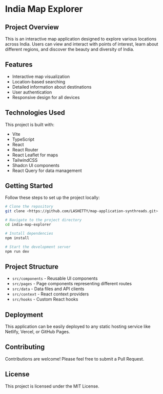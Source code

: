 # India Map Explorer

## Project Overview

This is an interactive map application designed to explore various locations across India. Users can view and interact with points of interest, learn about different regions, and discover the beauty and diversity of India.

## Features

- Interactive map visualization
- Location-based searching
- Detailed information about destinations
- User authentication
- Responsive design for all devices

## Technologies Used

This project is built with:

- Vite
- TypeScript
- React
- React Router
- React Leaflet for maps
- TailwindCSS
- Shadcn UI components
- React Query for data management

## Getting Started

Follow these steps to set up the project locally:

```sh
# Clone the repository
git clone <https://github.com/LASHETTY/map-application-synthreads.git>

# Navigate to the project directory
cd india-map-explorer

# Install dependencies
npm install

# Start the development server
npm run dev
```

## Project Structure

- `src/components` - Reusable UI components
- `src/pages` - Page components representing different routes
- `src/data` - Data files and API clients
- `src/context` - React context providers
- `src/hooks` - Custom React hooks

## Deployment

This application can be easily deployed to any static hosting service like Netlify, Vercel, or GitHub Pages.

## Contributing

Contributions are welcome! Please feel free to submit a Pull Request.

## License

This project is licensed under the MIT License.
